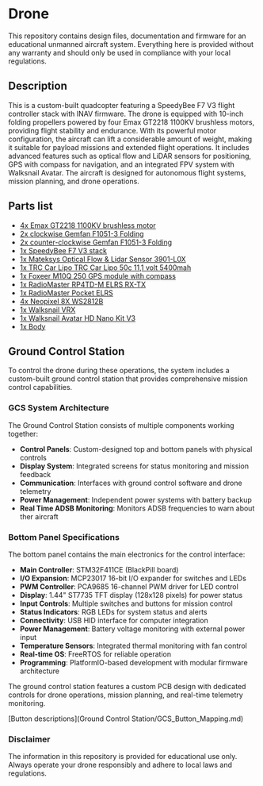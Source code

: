 # Drone

This repository contains design files, documentation and firmware for an
educational unmanned aircraft system.  Everything here is provided without
any warranty and should only be used in compliance with your local
regulations.

## Description

This is a custom-built quadcopter featuring a SpeedyBee F7 V3 flight controller stack with INAV firmware. The drone is equipped with 10-inch folding propellers powered by four Emax GT2218 1100KV brushless motors, providing flight stability and endurance. With its powerful motor configuration, the aircraft can lift a considerable amount of weight, making it suitable for payload missions and extended flight operations. It includes advanced features such as optical flow and LiDAR sensors for positioning, GPS with compass for navigation, and an integrated FPV system with Walksnail Avatar. The aircraft is designed for autonomous flight systems, mission planning, and drone operations.

## Parts list

- [4x Emax GT2218 1100KV brushless motor](https://emaxmodel.com/products/gt2218)
- [2x clockwise Gemfan F1051-3 Folding](https://www.rotorama.com/product/gemfan-f1051-folding-3)
- [2x counter-clockwise Gemfan F1051-3 Folding](https://www.rotorama.com/product/gemfan-f1051-folding-3)
- [1x SpeedyBee F7 V3 stack](https://www.speedybee.com/speedybee-f7-v3-bl32-50a-30x30-stack/)
- [1x Mateksys Optical Flow & Lidar Sensor 3901-L0X](https://www.mateksys.com/?portfolio=3901-l0x)
- [1x TRC Car Lipo TRC Car Lipo 50c 11,1 volt 5400mah](https://www.toprc.nl/trc-car-lipo-50c-3s-5400mah-xt90-stekker.html)
- [1x Foxeer M10Q 250 GPS module with compass](https://www.rotorama.com/product/foxeer-m10q-250-gps-modul-s-kompasem)
- [1x RadioMaster RP4TD-M ELRS RX-TX](https://droneshop.nl/radiomaster-rp4td-m-expresslrs-2-4ghz-race-receiver)
- [1x RadioMaster Pocket ELRS](https://droneshop.nl/radiomaster-pocket-elrs)
- [4x Neopixel 8X WS2812B](https://www.benselectronics.nl/neopixel-flora-rgb-ws2812-adresseerbare-led.html)
- [1x Walksnail VRX](https://droneshop.nl/walksnail-vrx-fpv)
- [1x Walksnail Avatar HD Nano Kit V3](https://droneshop.nl/walksnail-avatar-hd-nano-v3)
- [1x Body](https://www.hobbydrone.cz/en/frame-pilotix-mark4-10-partizan-edition-10-/)

## Ground Control Station

To control the drone during these operations, the system includes a custom-built ground control station that provides comprehensive mission control capabilities.

### GCS System Architecture

The Ground Control Station consists of multiple components working together:

- **Control Panels**: Custom-designed top and bottom panels with physical controls
- **Display System**: Integrated screens for status monitoring and mission feedback
- **Communication**: Interfaces with ground control software and drone telemetry
- **Power Management**: Independent power systems with battery backup
- **Real Time ADSB Monitoring**: Monitors ADSB frequencies to warn about ther aircraft

### Bottom Panel Specifications

The bottom panel contains the main electronics for the control interface:

- **Main Controller**: STM32F411CE (BlackPill board)
- **I/O Expansion**: MCP23017 16-bit I/O expander for switches and LEDs
- **PWM Controller**: PCA9685 16-channel PWM driver for LED control
- **Display**: 1.44" ST7735 TFT display (128x128 pixels) for power status
- **Input Controls**: Multiple switches and buttons for mission control
- **Status Indicators**: RGB LEDs for system status and alerts
- **Connectivity**: USB HID interface for computer integration
- **Power Management**: Battery voltage monitoring with external power input
- **Temperature Sensors**: Integrated thermal monitoring with fan control
- **Real-time OS**: FreeRTOS for reliable operation
- **Programming**: PlatformIO-based development with modular firmware architecture

The ground control station features a custom PCB design with dedicated controls for drone operations, mission planning, and real-time telemetry monitoring.

[Button descriptions](Ground Control Station/GCS_Button_Mapping.md)

### Disclaimer

The information in this repository is provided for educational use only.
Always operate your drone responsibly and adhere to local laws and
regulations.
